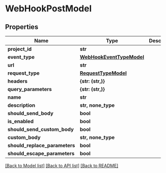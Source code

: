 # WebHookPostModel


## Properties
Name | Type | Description | Notes
------------ | ------------- | ------------- | -------------
**project_id** | **str** |  | 
**event_type** | [**WebHookEventTypeModel**](WebHookEventTypeModel.md) |  | 
**url** | **str** |  | 
**request_type** | [**RequestTypeModel**](RequestTypeModel.md) |  | 
**headers** | **{str: (str,)}** |  | 
**query_parameters** | **{str: (str,)}** |  | 
**name** | **str** |  | 
**description** | **str, none_type** |  | [optional] 
**should_send_body** | **bool** |  | [optional] 
**is_enabled** | **bool** |  | [optional] 
**should_send_custom_body** | **bool** |  | [optional] 
**custom_body** | **str, none_type** |  | [optional] 
**should_replace_parameters** | **bool** |  | [optional] 
**should_escape_parameters** | **bool** |  | [optional] 

[[Back to Model list]](../README.md#documentation-for-models) [[Back to API list]](../README.md#documentation-for-api-endpoints) [[Back to README]](../README.md)


